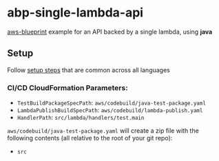 # abp-single-lambda-api

[aws-blueprint](https://github.com/rynop/aws-blueprint) example for an API backed by a single lambda, using **java**

## Setup

Follow [setup steps](https://github.com/rynop/abp-single-lambda-api#setup) that are common across all languages

### CI/CD CloudFormation Parameters:

*  `TestBuildPackageSpecPath`: `aws/codebuild/java-test-package.yaml`
*  `LambdaPublishBuildSpecPath`: `aws/codebuild/lambda-publish.yaml`
*  `HandlerPath`: `src/lambda/handlers/test.main`

`aws/codebuild/java-test-package.yaml` will create a zip file with the following contents (all relative to the root of your git repo):

*  `src`